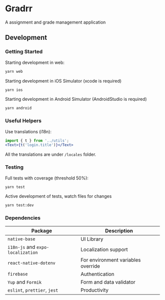 # Gradrr

A assignment and grade management application

## Development

### Getting Started

Starting development in web:

```bash
yarn web
```

Starting development in iOS Simulator (xcode is required)

```bash
yarn ios
```

Starting development in Android Simulator (AndroidStudio is required)

```bash
yarn android
```

### Useful Helpers

Use translations (i18n):

```jsx
import { t } from '../utils';
<Text>{t('login.title')}</Text>
```

All the translations are under `/locales` folder.

### Testing

Full tests with coverage (threshold 50%):

```bash
yarn test
```

Active development of tests, watch files for changes

```bash
yarn test:dev
```

### Dependencies

Package | Description
-|-
`native-base` | UI Library
`i18n-js` and `expo-localization` | Localization support
`react-native-dotenv` | For environment variables override
`firebase` | Authentication
`Yup` and `Formik` | Form and data validator
`eslint`, `prettier`, `jest` | Productivity
